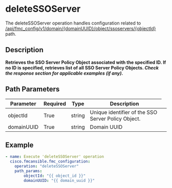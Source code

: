 # deleteSSOServer

The deleteSSOServer operation handles configuration related to [/api/fmc_config/v1/domain/{domainUUID}/object/ssoservers/{objectId}](/paths//api/fmc_config/v1/domain/{domain_uuid}/object/ssoservers/{object_id}.md) path.&nbsp;
## Description
**Retrieves the SSO Server Policy Object associated with the specified ID. If no ID is specified, retrieves list of all SSO Server Policy Objects. _Check the response section for applicable examples (if any)._**

## Path Parameters
| Parameter | Required | Type | Description |
| --------- | -------- | ---- | ----------- |
| objectId | True | string <td colspan=3> Unique identifier of the SSO Server Policy Object. |
| domainUUID | True | string <td colspan=3> Domain UUID |

## Example
```yaml
- name: Execute 'deleteSSOServer' operation
  cisco.fmcansible.fmc_configuration:
    operation: "deleteSSOServer"
    path_params:
        objectId: "{{ object_id }}"
        domainUUID: "{{ domain_uuid }}"

```